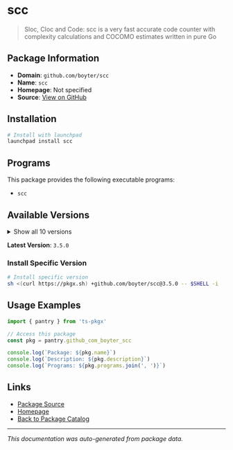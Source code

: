 # scc

> Sloc, Cloc and Code: scc is a very fast accurate code counter with complexity calculations and COCOMO estimates written in pure Go

## Package Information

- **Domain**: `github.com/boyter/scc`
- **Name**: `scc`
- **Homepage**: Not specified
- **Source**: [View on GitHub](https://github.com/pkgxdev/pantry/tree/main/projects/github.com/boyter/scc/package.yml)

## Installation

```bash
# Install with launchpad
launchpad install scc
```

## Programs

This package provides the following executable programs:

- `scc`

## Available Versions

<details>
<summary>Show all 10 versions</summary>

- `3.5.0`, `3.4.0`, `3.3.5`, `3.3.4`, `3.3.3`
- `3.3.2`, `3.3.1`, `3.3.0`, `3.2.0`, `3.1.0`

</details>

**Latest Version**: `3.5.0`

### Install Specific Version

```bash
# Install specific version
sh <(curl https://pkgx.sh) +github.com/boyter/scc@3.5.0 -- $SHELL -i
```

## Usage Examples

```typescript
import { pantry } from 'ts-pkgx'

// Access this package
const pkg = pantry.github_com_boyter_scc

console.log(`Package: ${pkg.name}`)
console.log(`Description: ${pkg.description}`)
console.log(`Programs: ${pkg.programs.join(', ')}`)
```

## Links

- [Package Source](https://github.com/pkgxdev/pantry/tree/main/projects/github.com/boyter/scc/package.yml)
- [Homepage](#)
- [Back to Package Catalog](../package-catalog.md)

---

*This documentation was auto-generated from package data.*
